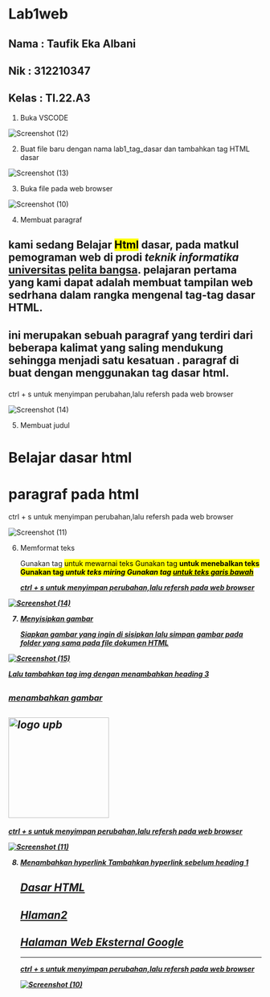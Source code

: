 # Lab1web

## Nama : Taufik Eka Albani
## Nik : 312210347
## Kelas : TI.22.A3

1. Buka VSCODE

![Screenshot (12)](https://github.com/taufikalbani13/Lab1web/assets/115517181/9d60538e-10ff-4ade-8613-605671f5a662)

2. Buat file baru dengan nama lab1_tag_dasar dan tambahkan tag HTML dasar

![Screenshot (13)](https://github.com/taufikalbani13/lab2py/assets/115517181/550ec8eb-b4c2-4698-9b4d-1de6f150f643)

3. Buka file pada web browser

![Screenshot (10)](https://github.com/taufikalbani13/lab2py/assets/115517181/dc7a4b03-9ed7-460d-ae59-5d5e0fd3f1ff)

4. Membuat paragraf

## <p align="left">kami sedang Belajar <mark>Html</mark> dasar, pada matkul <b>pemograman web</b> di prodi <i>teknik informatika</i> <u>universitas pelita bangsa</u>. pelajaran pertama yang kami dapat adalah membuat tampilan web sedrhana dalam rangka mengenal tag-tag dasar HTML.</p>
## <p align="left">ini merupakan sebuah paragraf yang terdiri dari beberapa kalimat yang  saling mendukung sehingga menjadi satu kesatuan . paragraf di buat dengan menggunakan tag dasar html.

ctrl + s untuk menyimpan perubahan,lalu refersh pada web browser

![Screenshot (14)](https://github.com/taufikalbani13/lab2py/assets/115517181/9b8f18f4-689d-4f68-8f84-54f8052193fe)

5. Membuat judul

## <!-- judul paragraf pertama-->
   <h1>Belajar dasar html</h1>
   
## <!--judul paragraf kedua-->
   <h1>paragraf pada html</h1>

ctrl + s untuk menyimpan perubahan,lalu refersh pada web browser

![Screenshot (11)](https://github.com/taufikalbani13/lab2py/assets/115517181/6859159c-b4be-41ab-b7f0-6f234e69483e)

6. Memformat teks
   
   Gunakan tag <mark> untuk mewarnai teks
   Gunakan tag <b> untuk menebalkan teks
   Gunakan tag <i> untuk teks miring
   Gunakan tag  <u> untuk teks garis bawah

   ctrl + s untuk menyimpan perubahan,lalu refersh pada web browser

![Screenshot (14)](https://github.com/taufikalbani13/lab2py/assets/115517181/9b8f18f4-689d-4f68-8f84-54f8052193fe)

7. Menyisipkan gambar
   
   Siapkan gambar yang ingin di sisipkan lalu simpan gambar pada folder yang sama pada file dokumen HTML

![Screenshot (15)](https://github.com/taufikalbani13/lab2py/assets/115517181/9e0056b1-a00b-4c95-a7ff-5be18388bff6)

   Lalu tambahkan tag img dengan menambahkan heading 3

 ## <!--menambahkan gambar pada dokumen-->
   <h3> menambahkan gambar </h3>

## <img src="LOGO_UPB_NEW-1.png" title="logo upb" width="200">

   ctrl + s untuk menyimpan perubahan,lalu refersh pada web browser

![Screenshot (11)](https://github.com/taufikalbani13/lab2py/assets/115517181/2b9c7a72-430a-4dea-8ddb-40b57dd888d3)

8. Menambahkan hyperlink
   Tambahkan hyperlink sebelum heading 1

   ## <!--menambahkan hyperlink-->
   <nav>
      
   ## <a href="lab1_tag_dasar.html">Dasar HTML</a>
      
   ## <a href="lab1_halaman2.html">Hlaman2</a>
      
   ## <a herf="http://www.google.com">Halaman Web Eksternal Google</a>
   </nav>
   <hr>

   ctrl + s untuk menyimpan perubahan,lalu refersh pada web browser

   ![Screenshot (10)](https://github.com/taufikalbani13/lab2py/assets/115517181/a4fa8226-c6da-4c1f-81dd-aa1b2502af44)


   




   
